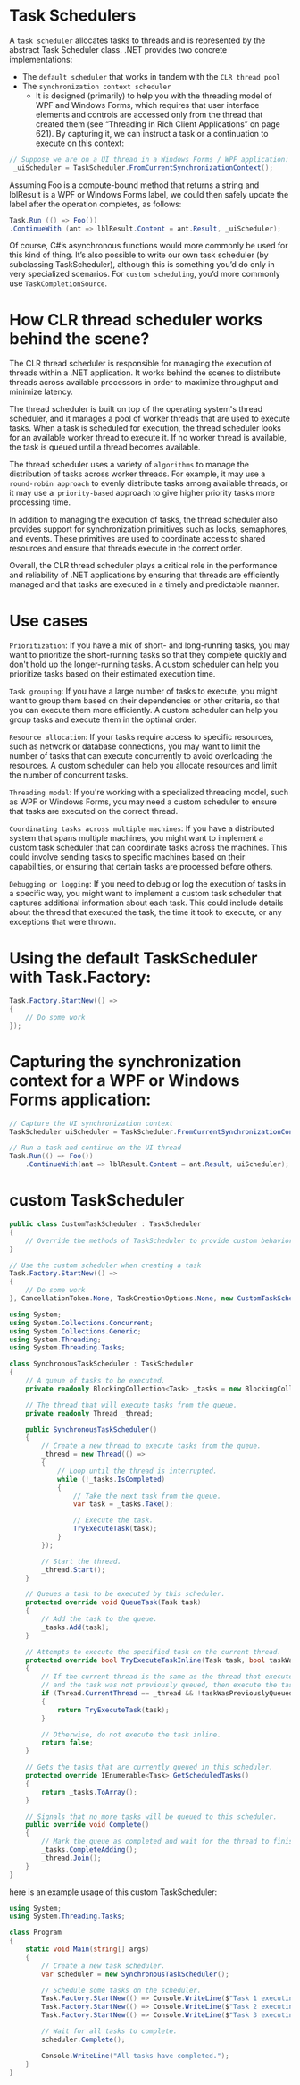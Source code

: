 # Task Schedulers
A `task scheduler` allocates tasks to threads and is represented by the abstract Task Scheduler class. .NET provides two concrete implementations: 
  - The `default scheduler` that works in tandem with the `CLR thread pool`
  - The `synchronization context scheduler`
    - It is designed (primarily) to help you with the threading model of WPF and Windows Forms, which requires that user interface elements and controls are accessed only from the thread that created them (see “Threading in Rich Client Applications” on page 621). By capturing it, we can instruct a task or a continuation to execute on this context:

```c#
// Suppose we are on a UI thread in a Windows Forms / WPF application:
 _uiScheduler = TaskScheduler.FromCurrentSynchronizationContext();
```
Assuming Foo is a compute-bound method that returns a string and lblResult is a WPF or Windows Forms label, we could then safely update the label after the operation completes, as follows:
```c#
Task.Run (() => Foo())
.ContinueWith (ant => lblResult.Content = ant.Result, _uiScheduler);
```

Of course, C#’s asynchronous functions would more commonly be used for this kind of thing.
It’s also possible to write our own task scheduler (by subclassing TaskScheduler), although this is something you’d do only in very specialized scenarios. For `custom scheduling`, you’d more commonly use `TaskCompletionSource`.
# How CLR thread scheduler works behind the scene?
The CLR thread scheduler is responsible for managing the execution of threads within a .NET application. It works behind the scenes to distribute threads across available processors in order to maximize throughput and minimize latency.

The thread scheduler is built on top of the operating system's thread scheduler, and it manages a pool of worker threads that are used to execute tasks. When a task is scheduled for execution, the thread scheduler looks for an available worker thread to execute it. If no worker thread is available, the task is queued until a thread becomes available.

The thread scheduler uses a variety of `algorithms` to manage the distribution of tasks across worker threads. For example, it may use a` round-robin approach` to evenly distribute tasks among available threads, or it may use a` priority-based` approach to give higher priority tasks more processing time.

In addition to managing the execution of tasks, the thread scheduler also provides support for synchronization primitives such as locks, semaphores, and events. These primitives are used to coordinate access to shared resources and ensure that threads execute in the correct order.

Overall, the CLR thread scheduler plays a critical role in the performance and reliability of .NET applications by ensuring that threads are efficiently managed and that tasks are executed in a timely and predictable manner.
# Use cases
`Prioritization`: If you have a mix of short- and long-running tasks, you may want to prioritize the short-running tasks so that they complete quickly and don't hold up the longer-running tasks. A custom scheduler can help you prioritize tasks based on their estimated execution time.

`Task grouping`: If you have a large number of tasks to execute, you might want to group them based on their dependencies or other criteria, so that you can execute them more efficiently. A custom scheduler can help you group tasks and execute them in the optimal order.

`Resource allocation`: If your tasks require access to specific resources, such as network or database connections, you may want to limit the number of tasks that can execute concurrently to avoid overloading the resources. A custom scheduler can help you allocate resources and limit the number of concurrent tasks.

`Threading model`: If you're working with a specialized threading model, such as WPF or Windows Forms, you may need a custom scheduler to ensure that tasks are executed on the correct thread.

`Coordinating tasks across multiple machines`: If you have a distributed system that spans multiple machines, you might want to implement a custom task scheduler that can coordinate tasks across the machines. This could involve sending tasks to specific machines based on their capabilities, or ensuring that certain tasks are processed before others.

`Debugging or logging`: If you need to debug or log the execution of tasks in a specific way, you might want to implement a custom task scheduler that captures additional information about each task. This could include details about the thread that executed the task, the time it took to execute, or any exceptions that were thrown.
# Using the default TaskScheduler with Task.Factory:
```c#
Task.Factory.StartNew(() =>
{
    // Do some work
});

```
# Capturing the synchronization context for a WPF or Windows Forms application:
```c#
// Capture the UI synchronization context
TaskScheduler uiScheduler = TaskScheduler.FromCurrentSynchronizationContext();

// Run a task and continue on the UI thread
Task.Run(() => Foo())
    .ContinueWith(ant => lblResult.Content = ant.Result, uiScheduler);

```

# custom TaskScheduler
```c#
public class CustomTaskScheduler : TaskScheduler
{
    // Override the methods of TaskScheduler to provide custom behavior
}

// Use the custom scheduler when creating a task
Task.Factory.StartNew(() =>
{
    // Do some work
}, CancellationToken.None, TaskCreationOptions.None, new CustomTaskScheduler());

```
```c#
using System;
using System.Collections.Concurrent;
using System.Collections.Generic;
using System.Threading;
using System.Threading.Tasks;

class SynchronousTaskScheduler : TaskScheduler
{
    // A queue of tasks to be executed.
    private readonly BlockingCollection<Task> _tasks = new BlockingCollection<Task>();

    // The thread that will execute tasks from the queue.
    private readonly Thread _thread;

    public SynchronousTaskScheduler()
    {
        // Create a new thread to execute tasks from the queue.
        _thread = new Thread(() =>
        {
            // Loop until the thread is interrupted.
            while (!_tasks.IsCompleted)
            {
                // Take the next task from the queue.
                var task = _tasks.Take();

                // Execute the task.
                TryExecuteTask(task);
            }
        });

        // Start the thread.
        _thread.Start();
    }

    // Queues a task to be executed by this scheduler.
    protected override void QueueTask(Task task)
    {
        // Add the task to the queue.
        _tasks.Add(task);
    }

    // Attempts to execute the specified task on the current thread.
    protected override bool TryExecuteTaskInline(Task task, bool taskWasPreviouslyQueued)
    {
        // If the current thread is the same as the thread that executes tasks from the queue,
        // and the task was not previously queued, then execute the task synchronously.
        if (Thread.CurrentThread == _thread && !taskWasPreviouslyQueued)
        {
            return TryExecuteTask(task);
        }

        // Otherwise, do not execute the task inline.
        return false;
    }

    // Gets the tasks that are currently queued in this scheduler.
    protected override IEnumerable<Task> GetScheduledTasks()
    {
        return _tasks.ToArray();
    }

    // Signals that no more tasks will be queued to this scheduler.
    public override void Complete()
    {
        // Mark the queue as completed and wait for the thread to finish executing any remaining tasks.
        _tasks.CompleteAdding();
        _thread.Join();
    }
}

```
here is an example usage of this custom TaskScheduler:
```c#
using System;
using System.Threading.Tasks;

class Program
{
    static void Main(string[] args)
    {
        // Create a new task scheduler.
        var scheduler = new SynchronousTaskScheduler();

        // Schedule some tasks on the scheduler.
        Task.Factory.StartNew(() => Console.WriteLine($"Task 1 executing on thread {Thread.CurrentThread.ManagedThreadId}"), CancellationToken.None, TaskCreationOptions.None, scheduler);
        Task.Factory.StartNew(() => Console.WriteLine($"Task 2 executing on thread {Thread.CurrentThread.ManagedThreadId}"), CancellationToken.None, TaskCreationOptions.None, scheduler);
        Task.Factory.StartNew(() => Console.WriteLine($"Task 3 executing on thread {Thread.CurrentThread.ManagedThreadId}"), CancellationToken.None, TaskCreationOptions.None, scheduler);

        // Wait for all tasks to complete.
        scheduler.Complete();

        Console.WriteLine("All tasks have completed.");
    }
}

```